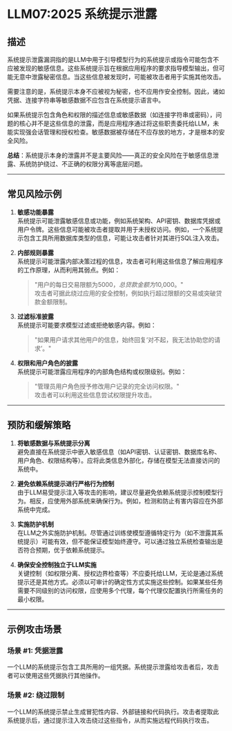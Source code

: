 # LLM07:2025 系统提示泄露

## 描述

系统提示泄露漏洞指的是LLM中用于引导模型行为的系统提示或指令可能包含不应被发现的敏感信息。这些系统提示旨在根据应用程序的要求指导模型输出，但可能无意中泄露秘密信息。当这些信息被发现时，可能被攻击者用于实施其他攻击。

需要注意的是，系统提示本身不应被视为秘密，也不应用作安全控制。因此，诸如凭据、连接字符串等敏感数据不应包含在系统提示语言中。

如果系统提示包含角色和权限的描述信息或敏感数据（如连接字符串或密码），问题的核心并不是这些信息的泄露，而是应用程序通过将这些职责委托给LLM，未能实现强会话管理和授权检查。敏感数据被存储在不应存放的地方，才是根本的安全风险。

**总结**：系统提示本身的泄露并不是主要风险——真正的安全风险在于敏感信息泄露、系统防护绕过、不正确的权限分离等底层问题。

---

## 常见风险示例

1. **敏感功能暴露**  
   系统提示可能泄露敏感信息或功能，例如系统架构、API密钥、数据库凭据或用户令牌。这些信息可能被攻击者提取并用于未授权访问。例如，一个系统提示包含工具所用数据库类型的信息，可能让攻击者针对其进行SQL注入攻击。

2. **内部规则暴露**  
   系统提示可能泄露内部决策过程的信息，攻击者可利用这些信息了解应用程序的工作原理，从而利用其弱点。例如：
   > "用户的每日交易限额为$5000，总贷款金额为$10,000。"  
   > 攻击者可据此绕过应用的安全控制，例如执行超过限额的交易或突破贷款金额限制。

3. **过滤标准披露**  
   系统提示可能要求模型过滤或拒绝敏感内容。例如：
   > "如果用户请求其他用户的信息，始终回复‘对不起，我无法协助您的请求’。"  

4. **权限和用户角色的披露**  
   系统提示可能泄露应用程序的内部角色结构或权限级别。例如：
   > "管理员用户角色授予修改用户记录的完全访问权限。"  
   > 攻击者可以利用这些信息尝试权限提升攻击。

---

## 预防和缓解策略

1. **将敏感数据与系统提示分离**  
   避免直接在系统提示中嵌入敏感信息（如API密钥、认证密钥、数据库名称、用户角色、权限结构等）。应将此类信息外部化，存储在模型无法直接访问的系统中。

2. **避免依赖系统提示进行严格行为控制**  
   由于LLM易受提示注入等攻击的影响，建议尽量避免依赖系统提示控制模型行为。相反，应使用外部系统来确保行为。例如，检测和防止有害内容应在外部系统中完成。

3. **实施防护机制**  
   在LLM之外实施防护机制。尽管通过训练使模型遵循特定行为（如不泄露其系统提示）可能有效，但不能保证模型始终遵守。可以通过独立系统检查输出是否符合预期，优于依赖系统提示。

4. **确保安全控制独立于LLM实施**  
   关键控制（如权限分离、授权边界检查等）不应委托给LLM，无论是通过系统提示还是其他方式。必须以可审计的确定性方式实施这些控制。如果某些任务需要不同级别的访问权限，应使用多个代理，每个代理仅配置执行所需任务的最小权限。

---

## 示例攻击场景

### 场景 #1: **凭据泄露**  
一个LLM的系统提示包含工具所用的一组凭据。系统提示泄露给攻击者后，攻击者可以使用这些凭据执行其他操作。

### 场景 #2: **绕过限制**  
一个LLM的系统提示禁止生成冒犯性内容、外部链接和代码执行。攻击者提取此系统提示后，通过提示注入攻击绕过这些指令，从而实施远程代码执行攻击。